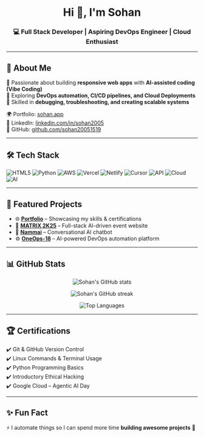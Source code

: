 <h1 align="center">Hi 👋, I'm Sohan</h1>
<h3 align="center">💻 Full Stack Developer | Aspiring DevOps Engineer | Cloud Enthusiast</h3>

---

## 🚀 About Me  
🔹 Passionate about building **responsive web apps** with **AI-assisted coding (Vibe Coding)**  
🔹 Exploring **DevOps automation, CI/CD pipelines, and Cloud Deployments**  
🔹 Skilled in **debugging, troubleshooting, and creating scalable systems**  

🌍 Portfolio: [sohan.app](https://sohan.app)  
💼 LinkedIn: [linkedin.com/in/sohan2005](https://linkedin.com/in/sohan2005)  
📂 GitHub: [github.com/sohan20051519](https://github.com/sohan20051519)  

---

## 🛠️ Tech Stack
![HTML5](https://img.shields.io/badge/--%23E34F26?style=for-the-badge&logo=html5&logoColor=white)
![Python](https://img.shields.io/badge/--%233776AB?style=for-the-badge&logo=python&logoColor=white)
![AWS](https://img.shields.io/badge/--%23FF9900?style=for-the-badge&logo=amazon-aws&logoColor=white)
![Vercel](https://img.shields.io/badge/--%23000000?style=for-the-badge&logo=vercel&logoColor=white)
![Netlify](https://img.shields.io/badge/--%2300C7B7?style=for-the-badge&logo=netlify&logoColor=white)
![Cursor](https://img.shields.io/badge/--%234285F4?style=for-the-badge&logo=cursor&logoColor=white)
![API](https://img.shields.io/badge/--%23000000?style=for-the-badge&logo=swagger&logoColor=white)
![Cloud](https://img.shields.io/badge/--%2300AEEF?style=for-the-badge&logo=icloud&logoColor=white)
![AI](https://img.shields.io/badge/--%23000000?style=for-the-badge&logo=openai&logoColor=white)

---

## 🌟 Featured Projects
- 🌐 [**Portfolio**](https://sohan.app) – Showcasing my skills & certifications  
- 🎯 [**MATRIX 2K25**](https://klematrix2k25.in) – Full-stack AI-driven event website  
- 🤖 [**Nammai**](https://nammai.live) – Conversational AI chatbot  
- ⚙️ [**OneOps-18**](https://oneops-18.vercel.app) – AI-powered DevOps automation platform  

---

## 📊 GitHub Stats
<p align="center">
  <img src="https://github-readme-stats.vercel.app/api?username=sohan20051519&show_icons=true&theme=radical" alt="Sohan's GitHub stats" />
</p>

<p align="center">
  <img src="https://github-readme-streak-stats.herokuapp.com/?user=sohan20051519&theme=radical" alt="Sohan's GitHub streak" />
</p>

<p align="center">
  <img src="https://github-readme-stats.vercel.app/api/top-langs/?username=sohan20051519&layout=compact&theme=radical" alt="Top Languages" />
</p>

---

## 🏆 Certifications
✔️ Git & GitHub Version Control  
✔️ Linux Commands & Terminal Usage  
✔️ Python Programming Basics  
✔️ Introductory Ethical Hacking  
✔️ Google Cloud – Agentic AI Day  

---

## ✨ Fun Fact
⚡ I automate things so I can spend more time **building awesome projects** 🚀  

